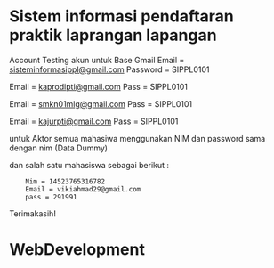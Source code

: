 # Sistem informasi pendaftaran praktik laprangan lapangan
 Account Testing
akun untuk Base Gmail
Email = sisteminformasippl@gmail.com
Password = SIPPL0101
    

Email = kaprodipti@gmail.com
Pass = SIPPL0101

Email = smkn01mlg@gmail.com
Pass = SIPPL0101

Email = kajurpti@gmail.com
Pass = SIPPL0101


untuk Aktor semua mahasiwa menggunakan NIM dan password sama dengan nim (Data Dummy)

dan salah satu mahasiswa sebagai berikut :

		Nim = 14523765316782
		Email = vikiahmad29@gmail.com
		pass = 291991


Terimakasih!
# WebDevelopment
